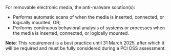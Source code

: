 For removable electronic media, the anti-malware solution(s):

- Performs automatic scans of when the media is inserted, connected, or logically mounted, OR;
- Performs continuous behavioral analysis of systems or processes when the media is inserted, connected, or logically mounted.

**Note**: This requirement is a best practice until 31 March 2025, after which it will be required and must be fully considered during a PCI DSS assessment.